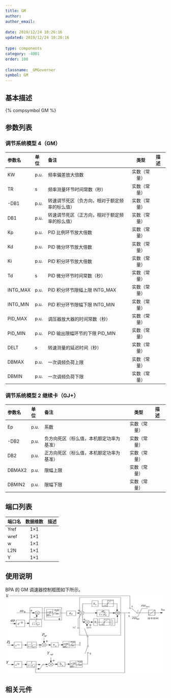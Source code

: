 ```yaml
---
title: GM
author:
author_email:

date: 2019/12/24 10:26:16
updated: 2019/12/24 10:26:16

type: components
category: -4001
order: 100

classname: _GMGoverner
symbol: GM
---
```


## 基本描述

{% compsymbol GM %}

## 参数列表

### 调节系统模型 4（GM）

| 参数名   | 单位 | 备注                                           |     类型     | 描述 |
| :------- | :--- | :--------------------------------------------- | :----------: | :--- |
| KW       | p.u. | 频率偏差放大倍数                               | 实数（常量） |      |
| TR       | s    | 频率测量环节时间常数（秒）                     | 实数（常量） |      |
| -DB1     | p.u. | 转速调节死区（负方向，相对于额定频率的标么值） | 实数（常量） |      |
| DB1      | p.u. | 转速调节死区（正方向，相对于额定频率的标么值） | 实数（常量） |      |
| Kp       | p.u. | PID 比例环节放大倍数                           | 实数（常量） |      |
| Kd       | p.u. | PID 微分环节放大倍数                           | 实数（常量） |      |
| Ki       | p.u. | PID 积分环节放大倍数                           | 实数（常量） |      |
| Td       | s    | PID 微分环节时间常数（秒）                     | 实数（常量） |      |
| INTG_MAX | p.u. | PID 积分环节限幅上限 INTG_MAX                  | 实数（常量） |      |
| INTG_MIN | p.u. | PID 积分环节限幅下限 INTG_MIN                  | 实数（常量） |      |
| PID_MAX  | p.u. | 调压器放大器的时间常数（秒）                   | 实数（常量） |      |
| PID_MIN  | p.u. | PID 输出限幅环节的下限 PID_MIN                 | 实数（常量） |      |
| DELT     | s    | 转速测量的延迟时间（秒）                       | 实数（常量） |      |
| DBMAX    | p.u. | 一次调频负荷上限                               | 实数（常量） |      |
| DBMIN    | p.u. | 一次调频负荷下限                               | 实数（常量） |      |

### 调节系统模型 2 继续卡（GJ+）

| 参数名 | 单位 | 备注                                     |     类型     | 描述 |
| :----- | :--- | :--------------------------------------- | :----------: | :--- |
| Ep     | p.u. | 系数                                     | 实数（常量） |      |
| -DB2   | p.u. | 负方向死区（标么值，本机额定功率为基准） | 实数（常量） |      |
| DB2    | p.u. | 正方向死区（标么值，本机额定功率为基准） | 实数（常量） |      |
| DBMAX2 | p.u. | 限幅上限                                 | 实数（常量） |      |
| DBMIN2 | p.u. | 限幅下限                                 | 实数（常量） |      |

## 端口列表

| 端口名 | 数据维数 | 描述 |
| :----- | :------: | :--- |
| Yref   |   1×1    |      |
| wref   |   1×1    |      |
| w      |   1×1    |      |
| L2N    |   1×1    |      |
| Y      |   1×1    |      |

## 使用说明

BPA 的 GM 调速器控制框图如下所示。
![等效图](comp_Governors/GM.png)

## 相关元件
